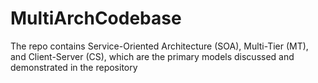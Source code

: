 # MultiArchCodebase
The repo contains Service-Oriented Architecture (SOA), Multi-Tier (MT), and Client-Server (CS), which are the primary models discussed and demonstrated in the repository
